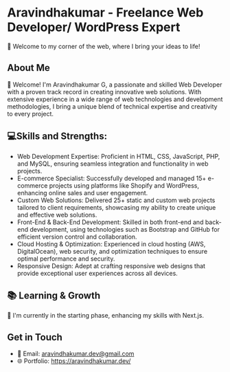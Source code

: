 # Aravindhakumar - Freelance Web Developer/ WordPress Expert

🚀 Welcome to my corner of the web, where I bring your ideas to life!

## About Me

🌟 Welcome! I'm Aravindhakumar G, a passionate and skilled Web Developer with a proven track record in creating innovative web solutions. With extensive experience in a wide range of web technologies and development methodologies, I bring a unique blend of technical expertise and creativity to every project.

## 💻Skills and Strengths:
- Web Development Expertise: Proficient in HTML, CSS, JavaScript, PHP, and MySQL, ensuring seamless integration and functionality in web projects.
- E-commerce Specialist: Successfully developed and managed 15+ e-commerce projects using platforms like Shopify and WordPress, enhancing online sales and user engagement.
- Custom Web Solutions: Delivered 25+ static and custom web projects tailored to client requirements, showcasing my ability to create unique and effective web solutions.
- Front-End & Back-End Development: Skilled in both front-end and back-end development, using technologies such as Bootstrap and GitHub for efficient version control and collaboration.
- Cloud Hosting & Optimization: Experienced in cloud hosting (AWS, DigitalOcean), web security, and optimization techniques to ensure optimal performance and security.
- Responsive Design: Adept at crafting responsive web designs that provide exceptional user experiences across all devices.

## 📚 Learning & Growth

🌱 I'm currently in the starting phase, enhancing my skills with Next.js.

## Get in Touch

- 📧 Email: aravindhakumar.dev@gmail.com
- 🌐 Portfolio: https://aravindhakumar.dev/
